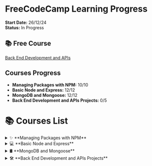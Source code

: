 # FreeCodeCamp Learning Progress

**Start Date:** 26/12/24  
**Status:** In Progress

## 📚 Free Course
[Back End Development and APIs](https://www.freecodecamp.org/learn/back-end-development-and-apis/)

## Courses Progress
- **Managing Packages with NPM:** 10/10
- **Basic Node and Express:** 12/12
- **MongoDB and Mongoose:** 12/12
- **Back End Development and APIs Projects:** 0/5

# 📚 Courses List

<details>
  <summary>✨ **Managing Packages with NPM**</summary>
  <ul>
    <li>📦 How to Use <code>package.json</code>, the Core of Any Node.js Project or npm Package</li>
    <li>📝 Add a Description to Your <code>package.json</code></li>
    <li>🔑 Add Keywords to Your <code>package.json</code></li>
    <li>📜 Add a License to Your <code>package.json</code></li>
    <li>🔢 Add a Version to Your <code>package.json</code></li>
    <li>🌐 Expand Your Project with External Packages from npm</li>
    <li>📊 Manage npm Dependencies by Understanding Semantic Versioning</li>
    <li>🔧 Use the Tilde-Character to Always Use the Latest Patch Version of a Dependency</li>
    <li>🛠️ Use the Caret-Character to Use the Latest Minor Version of a Dependency</li>
    <li>❌ Remove a Package from Your Dependencies</li>
  </ul>
</details>

<details>
  <summary>💻 **Basic Node and Express**</summary>
  <ul>
    <li>🤝 Meet the Node console</li>
    <li>🚀 Start a Working Express Server</li>
    <li>📄 Serve an HTML File</li>
    <li>🖼️ Serve Static Assets</li>
    <li>📜 Serve JSON on a Specific Route</li>
    <li>🔒 Use the <code>.env</code> File</li>
    <li>🛡️ Implement a Root-Level Request Logger Middleware</li>
    <li>⏱️ Chain Middleware to Create a Time Server</li>
    <li>🔍 Get Route Parameter Input from the Client</li>
    <li>🔎 Get Query Parameter Input from the Client</li>
    <li>📥 Use Body-Parser to Parse POST Requests</li>
    <li>📩 Get Data from POST Requests</li>
  </ul>
</details>

<details>
  <summary>🛢️ **MongoDB and Mongoose**</summary>
  <ul>
    <li>📥 Install and Set Up Mongoose</li>
    <li>🏗️ Create a Model</li>
    <li>💾 Create and Save a Record of a Model</li>
    <li>📋 Create Many Records with <code>model.create()</code></li>
    <li>🔍 Use <code>model.find()</code> to Search Your Database</li>
    <li>🕵️ Use <code>model.findOne()</code> to Return a Single Matching Document</li>
    <li>🆔 Use <code>model.findById()</code> to Search by <code>_id</code></li>
    <li>📝 Perform Classic Updates by Running Find, Edit, then Save</li>
    <li>⚡ Perform New Updates Using <code>model.findOneAndUpdate()</code></li>
    <li>❌ Delete One Document Using <code>model.findByIdAndRemove()</code></li>
    <li>🗑️ Delete Many Documents with <code>model.remove()</code></li>
    <li>🔗 Chain Search Query Helpers to Narrow Search Results</li>
  </ul>
</details>

<details>
  <summary>🛠️ **Back End Development and APIs Projects**</summary>
  <ul>
    <li>📅 Timestamp Microservice</li>
    <li>🔍 Request Header Parser Microservice</li>
    <li>🔗 URL Shortener Microservice</li>
    <li>🏃 Exercise Tracker</li>
    <li>🗂️ File Metadata Microservice</li>
  </ul>
</details>
